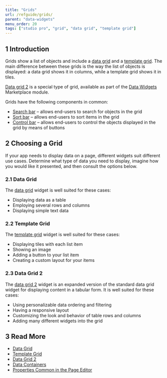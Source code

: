 ```yaml
---
title: "Grids"
url: /refguide/grids/
parent: "data-widgets"
menu_order: 20
tags: ["studio pro", "grid", "data grid", "template grid"]
---
```


## 1 Introduction

Grids show a list of objects and include a [data grid](/refguide/data-grid/) and a [template grid](/refguide/template-grid/). The main difference between these grids is the way the list of objects is displayed: a data grid shows it in columns, while a template grid shows it in tiles.

[Data grid 2](/appstore/modules/data-grid-2/) is a special type of grid, available as part of the [Data Widgets](https://marketplace.mendix.com/link/component/116540) Marketplace module.

Grids have the following components in common:

* [Search bar](/refguide/search-bar/) –  allows end-users to search for objects in the grid 
* [Sort bar](/refguide/sort-bar/) –  allows end-users to sort items in the grid 
* [Control bar](/refguide/control-bar/) –  allows end-users to control the objects displayed in the grid by means of buttons 

## 2 Choosing a Grid

If your app needs to display data on a page, different widgets suit different use cases. Determine what type of data you need to display, imagine how you would like it presented, and then consult the options below.

### 2.1 Data Grid

The [data grid](/refguide/data-grid/) widget is well suited for these cases:

* Displaying data as a table
* Employing several rows and columns
* Displaying simple text data

### 2.2 Template Grid

The [template grid](/refguide/template-grid/) widget is well suited for these cases:

* Displaying tiles with each list item
* Showing an image
* Adding a button to your list item
* Creating a custom layout for your items

### 2.3 Data Grid 2

The [data grid 2](/appstore/modules/data-grid-2/) widget is an expanded version of the standard data grid widget for displaying content in a tabular form. It is well suited for these cases:

* Using personalizable data ordering and filtering
* Having a responsive layout
* Customizing the look and behavior of table rows and columns
* Adding many different widgets into the grid

## 3 Read More

* [Data Grid](/refguide/data-grid/)
* [Template Grid](/refguide/template-grid/)
* [Data Grid 2](/appstore/modules/data-grid-2/)
* [Data Containers](/refguide/data-widgets/)
* [Properties Common in the Page Editor](/refguide/common-widget-properties/)